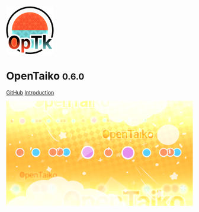 <!-- _coverpage.md -->

![](media/logo.png)
# OpenTaiko <small>0.6.0</small>

[GitHub](https://github.com/OpenTaiko)
[Introduction](#introduction)

![](media/bg.png)